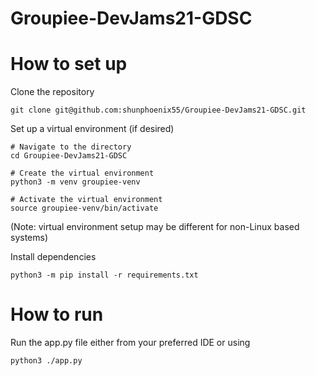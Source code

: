 # Groupiee-DevJams21-GDSC

# How to set up
Clone the repository
```
git clone git@github.com:shunphoenix55/Groupiee-DevJams21-GDSC.git
```

Set up a virtual environment (if desired)
```
# Navigate to the directory
cd Groupiee-DevJams21-GDSC

# Create the virtual environment
python3 -m venv groupiee-venv

# Activate the virtual environment
source groupiee-venv/bin/activate
```
(Note: virtual environment setup may be different for non-Linux based systems)

Install dependencies
```
python3 -m pip install -r requirements.txt
```
# How to run
Run the app.py file either from your preferred IDE or using
```
python3 ./app.py
```
